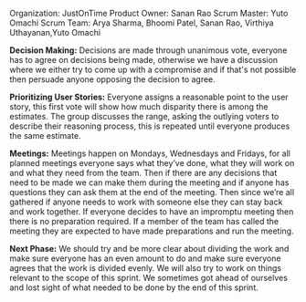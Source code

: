 Organization: JustOnTime
Product Owner: Sanan Rao
Scrum Master: Yuto Omachi
Scrum Team: Arya Sharma, Bhoomi Patel, Sanan Rao, Virthiya Uthayanan,Yuto Omachi

**Decision Making:**
Decisions are made through unanimous vote, everyone has to agree on decisions being
made, otherwise we have a discussion where we either try to come up with a compromise
and if that's not possible then persuade anyone opposing the decision to agree.

**Prioritizing User Stories:**
Everyone assigns a reasonable point to the user story, this first vote will show how much
disparity there is among the estimates. The group discusses the range, asking the outlying
voters to describe their reasoning process, this is repeated until everyone produces the
same estimate.

**Meetings:**
Meetings happen on Mondays, Wednesdays and Fridays, for all planned meetings everyone
says what they’ve done, what they will work on and what they need from the team. Then if
there are any decisions that need to be made we can make them during the meeting and if
anyone has questions they can ask them at the end of the meeting. Then since we’re all
gathered if anyone needs to work with someone else they can stay back and work together.
If everyone decides to have an impromptu meeting then there is no preparation required. If a
member of the team has called the meeting they are expected to have made preparations
and run the meeting.

**Next Phase:**
We should try and be more clear about dividing the work and make sure everyone has an
even amount to do and make sure everyone agrees that the work is divided evenly. We will
also try to work on things relevant to the scope of this sprint. We sometimes got ahead of
ourselves and lost sight of what needed to be done by the end of this sprint.
